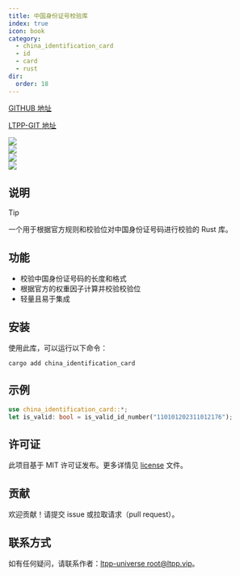 ```yaml
---
title: 中国身份证号校验库
index: true
icon: book
category:
  - china_identification_card
  - id
  - card
  - rust
dir:
  order: 18
---
```


[GITHUB 地址](https://github.com/ltpp-universe/china_identification_card)

[LTPP-GIT 地址](https://jihulab.com/ltpp-universe/china_identification_card)

<Share colorful />
<Catalog />

[![](https://img.shields.io/crates/v/china_identification_card.svg)](https://crates.io/crates/china_identification_card)<br>
[![](https://docs.rs/china_identification_card/badge.svg)](https://docs.rs/china_identification_card)<br>
[![](https://img.shields.io/crates/l/china_identification_card.svg)](./license)<br>
[![](https://github.com/ltpp-universe/china_identification_card/workflows/Rust/badge.svg)](https://github.com/ltpp-universe/china_identification_card/actions?query=workflow:Rust)

## 说明

> [!tip]
> 一个用于根据官方规则和校验位对中国身份证号码进行校验的 Rust 库。

## 功能

- 校验中国身份证号码的长度和格式
- 根据官方的权重因子计算并校验校验位
- 轻量且易于集成

## 安装

使用此库，可以运行以下命令：

```shell
cargo add china_identification_card
```

## 示例

```rust
use china_identification_card::*;
let is_valid: bool = is_valid_id_number("110101202311012176");
```

## 许可证

此项目基于 MIT 许可证发布。更多详情见 [license](license) 文件。

## 贡献

欢迎贡献！请提交 issue 或拉取请求（pull request）。

## 联系方式

如有任何疑问，请联系作者：[ltpp-universe <root@ltpp.vip>](mailto:root@ltpp.vip)。

<Bottom />
